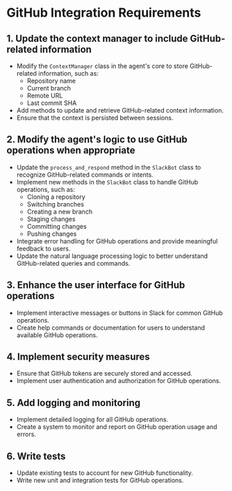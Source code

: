 # GitHub Integration Requirements

## 1. Update the context manager to include GitHub-related information

- Modify the `ContextManager` class in the agent's core to store GitHub-related information, such as:
  - Repository name
  - Current branch
  - Remote URL
  - Last commit SHA
- Add methods to update and retrieve GitHub-related context information.
- Ensure that the context is persisted between sessions.

## 2. Modify the agent's logic to use GitHub operations when appropriate

- Update the `process_and_respond` method in the `SlackBot` class to recognize GitHub-related commands or intents.
- Implement new methods in the `SlackBot` class to handle GitHub operations, such as:
  - Cloning a repository
  - Switching branches
  - Creating a new branch
  - Staging changes
  - Committing changes
  - Pushing changes
- Integrate error handling for GitHub operations and provide meaningful feedback to users.
- Update the natural language processing logic to better understand GitHub-related queries and commands.

## 3. Enhance the user interface for GitHub operations

- Implement interactive messages or buttons in Slack for common GitHub operations.
- Create help commands or documentation for users to understand available GitHub operations.

## 4. Implement security measures

- Ensure that GitHub tokens are securely stored and accessed.
- Implement user authentication and authorization for GitHub operations.

## 5. Add logging and monitoring

- Implement detailed logging for all GitHub operations.
- Create a system to monitor and report on GitHub operation usage and errors.

## 6. Write tests

- Update existing tests to account for new GitHub functionality.
- Write new unit and integration tests for GitHub operations.
